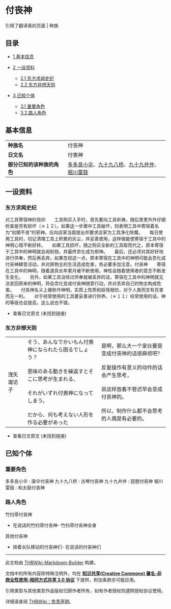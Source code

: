 # 付丧神

<!-- source html: G:\repos\THBWiki-Markdown-Builder\THBWikiMarkdown\Temp\main\7\7e\ns0%3A%E4%BB%98%E4%B8%A7%E7%A5%9E.html -->

引用了翻译表的页面 | 种族

## 目录

- [1 基本信息](#基本信息)
- [2 一设资料](#一设资料)

  - [2.1 东方求闻史纪](#东方求闻史纪)
  - [2.2 东方非想天则](#东方非想天则)



- [3 已知个体](#已知个体)

  - [3.1 重要角色](#重要角色)
  - [3.2 路人角色](#路人角色)







## 基本信息

<table>
<tbody><tr><td style="width:180px"><b>种族名</b></td><td style="min-width:300px">付丧神</td></tr><tr><td><b>日文名</b></td><td>付喪神</td></tr><tr><td><b>部分已知的该种族的角色</b></td><td><a href="./多多良小伞.md" title="多多良小伞">多多良小伞</a>、<a href="./九十九八桥.md" title="九十九八桥">九十九八桥</a>、<a href="./九十九弁弁.md" title="九十九弁弁">九十九弁弁</a>、<a href="./堀川雷鼓.md" title="堀川雷鼓">堀川雷鼓</a></td></tr></tbody></table>


## 一设资料
### 东方求闻史纪
对工具寄宿神的信仰　　工具购买入手时，首先要向工具祈祷，随后里里外外仔细检查是否有损坏（＊１２）。如果这一步骤中工具破坏，则表明工具中寄宿着名为“初期不良”的邪神。应向店家当面提出并要求店家为工具净化除魔。　　每日使用工具时，切记清理工具上积累的灰尘，并妥善使用。这样做能使寄宿于工具中的神明心情不断好转。　　如果工具损坏，随之购买全新的工具取而代之，原本寄宿于工具中的神明就会闹别扭，并最终祟化成为邪神。　　最后，还必须对其好好地进行供奉，然后再丢弃。如果忽视这一点，原本寄宿在工具中的神明可能会祟化成付丧神肆意活动，并对原物主的生活造成危害，务必要多加注意。付丧神　　寄宿在工具中的神明，随着道具长年累月被不断使用，神性会随着使用者的意念不断发生变化。　　另外，如果工具没经过供奉就被丢弃的话，寄宿在工具中的神明就无法变回原来的神明，将会祟化变成付丧神随意行动，并对丢弃自己的物主构成危害。　　付丧神名义上被称作神明，实质上性质和妖怪相仿，对于人类而言有百害而无一利。　　对于经常使用的工具要妥善进行供养。（＊１１）经常使用的话，神的等级也会提高，这么说也不错。
- 查看日文原文 (未找到链接)

### 东方非想天则

<table><tbody><tr class="tt-content" id="Ending-26" data-pos="&#91;&quot;Ending&quot;,26&#93;"><td id="洩矢诹访子" class="tt-char" lang="zh"><div class="poem">洩矢诹访子</div></td><td class="tt-ja" lang="ja"><div class="poem">そう、あんなでかいもん付喪神になられたら困るでしょう？<br><br>意味のある動きを繰返すとそこに思考が生まれる、<br><br>それがいずれ付喪神になってしまう。<br><br>だから、何も考えない人形を作る必要があった</div></td><td class="tt-zh" lang="zh"><div class="poem">是啊，那么大一个家伙要是变成付丧神的话很麻烦吧？<br><br>反复操作有意义的动作的话会产生思考，<br><br>就这样放着不管迟早会变成付丧神的。<br><br>所以，制作什么都不会思考的人偶是有必要的。<br></div></td></tr></tbody></table>


- 查看日文原文 (未找到链接)

## 已知个体
### 重要角色
多多良小伞
: 唐伞付丧神
九十九八桥
: 古琴付丧神
九十九弁弁
: 琵琶付丧神
堀川雷鼓
: 和太鼓付丧神

### 路人角色
竹扫帚付丧神

- [](./文件-扫帚付丧神_东方铃奈庵_第三十八话.jpg.md)在说话的竹扫帚付丧神- [](./文件-扫帚付丧神_东方铃奈庵_第三十九话.jpg.md)竹扫帚付丧神全身

其他付丧神

- [](./文件-付丧神们_东方铃奈庵_第四话.jpg.md)排着长队移动的付丧神们- [](./文件-付丧神们_东方铃奈庵_第三十九话.jpg.md)在说话的付丧神们





---

此文档由 [THBWiki-Markdown-Builder](https://github.com/Delsin-Yu/THBWiki-Markdown-Builder) 构建。

文档中的所有内容除特殊注明外，均在 [**知识共享(Creative Commons) 署名-非商业性使用-相同方式共享 3.0 协议**](https://creativecommons.org/licenses/by-sa/3.0/deed.zh-hans) 下提供，附加条款亦可能应用。

引用类型与其他类型作品版权归原作者所有，如有作者授权则遵照授权协议使用。

详细请查阅 [THBWiki：免责声明](https://thbwiki.cc/THBWiki:%E5%85%8D%E8%B4%A3%E5%A3%B0%E6%98%8E)。


